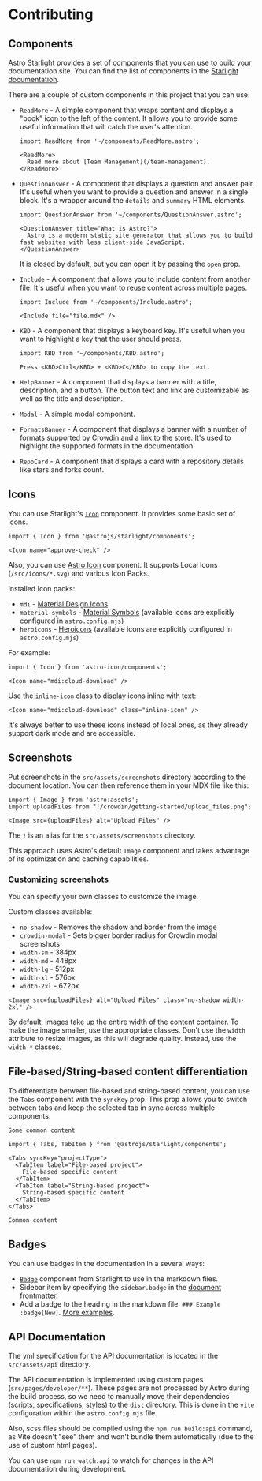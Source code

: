 # Contributing

## Components

Astro Starlight provides a set of components that you can use to build your documentation site. You can find the list of components in the [Starlight documentation](https://starlight.astro.build/guides/components/).

There are a couple of custom components in this project that you can use:

- `ReadMore` - A simple component that wraps content and displays a "book" icon to the left of the content. It allows you to provide some useful information that will catch the user's attention.

  ```mdx
  import ReadMore from '~/components/ReadMore.astro';

  <ReadMore>
    Read more about [Team Management](/team-management).
  </ReadMore>
  ```

- `QuestionAnswer` - A component that displays a question and answer pair. It's useful when you want to provide a question and answer in a single block. It's a wrapper around the `details` and `summary` HTML elements.

  ```mdx
  import QuestionAnswer from '~/components/QuestionAnswer.astro';

  <QuestionAnswer title="What is Astro?">
    Astro is a modern static site generator that allows you to build fast websites with less client-side JavaScript.
  </QuestionAnswer>
  ```

  It is closed by default, but you can open it by passing the `open` prop.

- `Include` - A component that allows you to include content from another file. It's useful when you want to reuse content across multiple pages.

  ```mdx
  import Include from '~/components/Include.astro';

  <Include file="file.mdx" />
  ```

- `KBD` - A component that displays a keyboard key. It's useful when you want to highlight a key that the user should press.

  ```mdx
  import KBD from '~/components/KBD.astro';

  Press <KBD>Ctrl</KBD> + <KBD>C</KBD> to copy the text.
  ```

- `HelpBanner` - A component that displays a banner with a title, description, and a button. The button text and link are customizable as well as the title and description.

- `Modal` - A simple modal component.

- `FormatsBanner` - A component that displays a banner with a number of formats supported by Crowdin and a link to the store. It's used to highlight the supported formats in the documentation.

- `RepoCard` - A component that displays a card with a repository details like stars and forks count.

## Icons

You can use Starlight's [`Icon`](https://starlight.astro.build/guides/components/#icon) component. It provides some basic set of icons.

```mdx
import { Icon } from '@astrojs/starlight/components';

<Icon name="approve-check" />
```

Also, you can use [Astro Icon](https://www.astroicon.dev/guides/components/) component. It supports Local Icons (`/src/icons/*.svg`) and various Icon Packs.

Installed Icon packs:

- `mdi` - [Material Design Icons](https://icones.js.org/collection/mdi)
- `material-symbols` - [Material Symbols](https://icones.js.org/collection/material-symbols) (available icons are explicitly configured in `astro.config.mjs`)
- `heroicons` - [Heroicons](https://icones.js.org/collection/heroicons) (available icons are explicitly configured in `astro.config.mjs`)

For example:

```mdx
import { Icon } from 'astro-icon/components';

<Icon name="mdi:cloud-download" />
```

Use the `inline-icon` class to display icons inline with text:

```mdx
<Icon name="mdi:cloud-download" class="inline-icon" />
```

It's always better to use these icons instead of local ones, as they already support dark mode and are accessible.

## Screenshots

Put screenshots in the `src/assets/screenshots` directory according to the document location. You can then reference them in your MDX file like this:

```mdx
import { Image } from 'astro:assets';
import uploadFiles from "!/crowdin/getting-started/upload_files.png";

<Image src={uploadFiles} alt="Upload Files" />
```

The `!` is an alias for the `src/assets/screenshots` directory.

This approach uses Astro's default `Image` component and takes advantage of its optimization and caching capabilities.

### Customizing screenshots

You can specify your own classes to customize the image.

Custom classes available:

- `no-shadow` - Removes the shadow and border from the image
- `crowdin-modal` - Sets bigger border radius for Crowdin modal screenshots
- `width-sm` - 384px
- `width-md` - 448px
- `width-lg` - 512px
- `width-xl` - 576px
- `width-2xl` - 672px

```mdx
<Image src={uploadFiles} alt="Upload Files" class="no-shadow width-2xl" />
```

By default, images take up the entire width of the content container. To make the image smaller, use the appropriate classes. Don't use the `width` attribute to resize images, as this will degrade quality. Instead, use the `width-*` classes.

## File-based/String-based content differentiation

To differentiate between file-based and string-based content, you can use the `Tabs` component with the `syncKey` prop. This prop allows you to switch between tabs and keep the selected tab in sync across multiple components.

```mdx
Some common content

import { Tabs, TabItem } from '@astrojs/starlight/components';

<Tabs syncKey="projectType">
  <TabItem label="File-based project">
    File-based specific content
  </TabItem>
  <TabItem label="String-based project">
    String-based specific content
  </TabItem>
</Tabs>

Common content
```

## Badges

You can use badges in the documentation in a several ways:

- [`Badge`](https://starlight.astro.build/guides/components/) component from Starlight to use in the markdown files.
- Sidebar item by specifying the `sidebar.badge` in the [document frontmatter](https://starlight.astro.build/reference/frontmatter/#sidebar).
- Add a badge to the heading in the markdown file: `### Example :badge[New]`. [More examples](https://starlight-heading-badges.vercel.app/usage/).

## API Documentation

The yml specification for the API documentation is located in the `src/assets/api` directory.

The API documentation is implemented using custom pages (`src/pages/developer/**`). These pages are not processed by Astro during the build process, so we need to manually move their dependencies (scripts, specifications, styles) to the `dist` directory. This is done in the `vite` configuration within the `astro.config.mjs` file.

Also, scss files should be compiled using the `npm run build:api` command, as Vite doesn't "see" them and won't bundle them automatically (due to the use of custom html pages).

You can use `npm run watch:api` to watch for changes in the API documentation during development.
